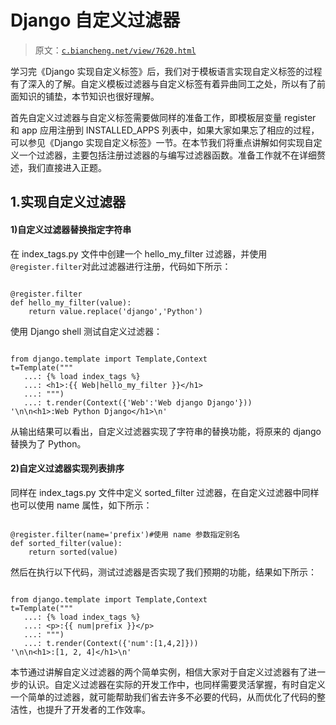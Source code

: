 # Django 自定义过滤器

> 原文：[`c.biancheng.net/view/7620.html`](http://c.biancheng.net/view/7620.html)

学习完《Django 实现自定义标签》后，我们对于模板语言实现自定义标签的过程有了深入的了解。自定义模板过滤器与自定义标签有着异曲同工之处，所以有了前面知识的铺垫，本节知识也很好理解。

首先自定义过滤器与自定义标签需要做同样的准备工作，即模板层变量 register 和 app 应用注册到 INSTALLED_APPS 列表中，如果大家如果忘了相应的过程，可以参见《Django 实现自定义标签》一节。在本节我们将重点讲解如何实现自定义一个过滤器，主要包括注册过滤器的与编写过滤器函数。准备工作就不在详细赘述，我们直接进入正题。

## 1.实现自定义过滤器

#### 1)自定义过滤器替换指定字符串

在 index_tags.py 文件中创建一个 hello_my_filter 过滤器，并使用 `@register.filter`对此过滤器进行注册，代码如下所示：

```

@register.filter
def hello_my_filter(value):
    return value.replace('django','Python')
```

使用 Django shell 测试自定义过滤器：

```

from django.template import Template,Context
t=Template("""
   ...: {% load index_tags %}
   ...: <h1>:{{ Web|hello_my_filter }}</h1>
   ...: """)
   ...: t.render(Context({'Web':'Web django Django'}))
'\n\n<h1>:Web Python Django</h1>\n'
```

从输出结果可以看出，自定义过滤器实现了字符串的替换功能，将原来的 django 替换为了 Python。

#### 2)自定义过滤器实现列表排序

同样在 index_tags.py 文件中定义 sorted_filter 过滤器，在自定义过滤器中同样也可以使用 name 属性，如下所示：

```

@register.filter(name='prefix')#使用 name 参数指定别名
def sorted_filter(value):
    return sorted(value)
```

然后在执行以下代码，测试过滤器是否实现了我们预期的功能，结果如下所示：

```

from django.template import Template,Context
t=Template("""
   ...: {% load index_tags %}
   ...: <p>:{{ num|prefix }}</p>
   ...: """)
   ...: t.render(Context({'num':[1,4,2]}))
'\n\n<h1>:[1, 2, 4]</h1>\n'
```

本节通过讲解自定义过滤器的两个简单实例，相信大家对于自定义过滤器有了进一步的认识。自定义过滤器在实际的开发工作中，也同样需要灵活掌握，有时自定义一个简单的过滤器，就可能帮助我们省去许多不必要的代码，从而优化了代码的整洁性，也提升了开发者的工作效率。